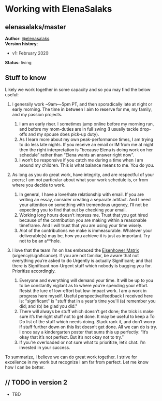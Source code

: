 
# Working with ElenaSalaks

## elenasalaks/master

**Author**: [@elenasalaks](https://twitter.com/elenasalaks) \
**Version history**:
* v1: 	February 2020

**Status**: living 

## Stuff to know


Likely we work together in some capacity and so you may find the below useful:

1. I generally work ~9am–~5pm PT, and then sporadically late at night or early morning. The time in between I aim to reserve for me, my family, and my passion projects.
    1. I am an early riser. I sometimes jump online before my morning run, and before my mom-duties are in full swing (I usually tackle drop-offs and my spouse does pick-up duty). 
    1. As I learn more about my own peak-performance times, I am trying to do less late nights. If you receive an email or IM from me at night then the right interpretation is “because Elena is doing work on her schedule” rather than “Elena wants an answer right now”.
    1. I won’t be responsive if you catch me during a time when I am around my children. This is what balance means to me. You do you.



1. As long as you do great work, have integrity, and are respectful of your peers; I am not particular about what your work schedule is, or from where you decide to work. 
    1. In general, I have a love/hate relationship with email. If you are writing an essay, consider creating a separate artifact. And I need your attention on something with tremendous urgency, I’ll not be expecting you to find that out by checking your email.
    1.	Working long hours doesn’t impress me. Trust that you got hired because of the contribution you are making within a reasonable timeframe. And I will trust that you are using your time wisely. 
    1. Alot of the contributions we make is immeasurable. Whatever your deliverable(s) may be, how you achieve it is just as important. Try not to be an a**hole.


1. I love that the team I’m on has embraced the [Eisenhower Matrix](http://www.eisenhower.me/eisenhower-matrix/)    (urgency/significance). If you are not familiar, be aware that not everything you’re asked to do Urgently is actually Significant; and that there is Significant non-Urgent stuff which nobody is bugging you for. Prioritize accordingly.
    1. Everyone and everything will demand your time. It will be up to you to be constantly vigilant as to where you’re spending your effort. Resist the lure of low-effort but low-impact work. I am a work in progress here myself.  Useful perspective/feedback I received here is: "significant" is "stuff that in a year's time you'll (a) remember you did; and (b) be glad you did."
    1. There will always be stuff which doesn’t get done; the trick is make sure it’s the right stuff not to get done. It may be useful to keep a To Do list of the stuff which needs doing. Stack rank it, and don’t worry if stuff further down on this list doesn’t get done. All we can do is try. I once say a kindergarten poster that sums this up perfectly: “It’s okay that it’s not perfect. But it’s not okay not to try.”
    1. If you’re overloaded or not sure what to prioritize, let’s chat. I’m invested in your success.

To summarize, I believe we can do great work together. I strive for excellence in my work but recognize I am far from perfect. Let me know how I can be better. 

## // TODO in version 2

*   TBD
